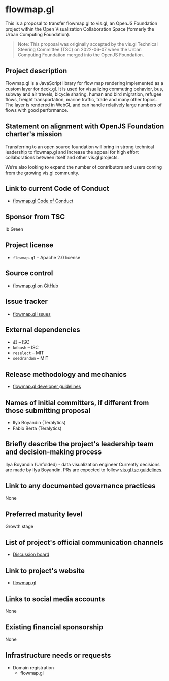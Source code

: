 # flowmap.gl

This is a proposal to transfer flowmap.gl to vis.gl, an OpenJS Foundation project within the Open Visualization Collaboration Space (formerly the Urban Computing Foundation).

> Note: This proposal was originally accepted by the vis.gl Technical Steering Committee (TSC) on 2022-06-07 when the Urban Computing Foundation merged into the OpenJS Foundation.

## Project description

Flowmap.gl is a JavaScript library for flow map rendering implemented as a custom layer for deck.gl. It is used for visualizing commuting behavior, bus, subway and air travels, bicycle sharing, human and bird migration, refugee flows, freight transportation, marine traffic, trade and many other topics. The layer is rendered in WebGL and can handle relatively large numbers of flows with good performance.


## Statement on alignment with OpenJS Foundation charter's mission

Transferring to an open source foundation will bring in strong technical leadership to flowmap.gl and increase the appeal for high effort collaborations between itself and other vis.gl projects.

We’re also looking to expand the number of contributors and users coming from the growing vis.gl community.



## Link to current Code of Conduct

- [flowmap.gl Code of Conduct](https://github.com/FlowmapBlue/flowmap.gl/blob/main/CODE_OF_CONDUCT.md)


## Sponsor from TSC

Ib Green


## Project license

- `flowmap.gl` - Apache 2.0 license


## Source control

- [flowmap.gl on GitHub](https://github.com/FlowmapBlue/flowmap.gl)


## Issue tracker

- [flowmap.gl issues](https://github.com/FlowmapBlue/flowmap.gl/issues)


## External dependencies

- `d3` – ISC
- `kdbush` – ISC
- `reselect` – MIT
- `seedrandom` – MIT


## Release methodology and mechanics

- [flowmap.gl developer guidelines](https://github.com/FlowmapBlue/flowmap.gl#contributing-to-flowmapgl) 


## Names of initial committers, if different from those submitting proposal

- Ilya Boyandin (Teralytics)
- Fabio Berta (Teralytics)


## Briefly describe the project's leadership team and decision-making process

Ilya Boyandin (Unfolded) - data visualization engineer
Currently decisions are made by Ilya Boyandin. 
PRs are expected to follow [vis.gl tsc guidelines](https://github.com/visgl/tsc/tree/master/developer-process).


## Link to any documented governance practices

None

## Preferred maturity level

Growth stage


## List of project's official communication channels

- [Discussion board](https://github.com/FlowmapBlue/flowmap.gl/discussions)

## Link to project's website

- [flowmap.gl](https://flowmapblue.github.io/flowmap.gl/)

## Links to social media accounts

None

## Existing financial sponsorship

None


## Infrastructure needs or requests

- Domain registration
    + flowmap.gl
